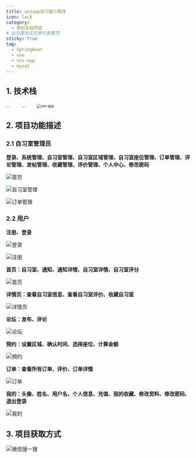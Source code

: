 ```yaml
---
title: uniapp自习室小程序
icon: lock
category:
  - 原创实战项目
# 此页面会在文章列表置顶
sticky: true
tag:
  - Springboot
  - vue
  - uni-app
  - mysql
---
```




## 1. 技术栈

<img src="/images/spring-logo.png" alt="Springboot2" style="zoom:10%;" />&ensp; &ensp; &ensp; <img src="/images/vue-logo.png" alt="vue" style="zoom:22%;" />&ensp; &ensp; &ensp; <img src="/images/uni-app.png" alt="uni-app" style="zoom:70%;" />&ensp; &ensp; <img src="/images/mysql-logo.png" alt="mysql" style="zoom:4%;" />



## 2. 项目功能描述

### 2.1 自习室管理员

**登录、系统管理、自习室管理、自习室区域管理、自习室座位管理、订单管理、评论管理、发帖管理、收藏管理、评价管理、个人中心、修改密码**

![首页](/images/image-20240612175153093.png)



![自习室管理](/images/image-20240612175311285.png)



![订单管理](/images/image-20240612175341676.png)



### 2.2 用户

**注册、登录**

![登录](/images/image-20240612180339747.png)

![注册](/images/image-20240612182204077.png)



**首页：自习室、通知、通知详情、自习室详情、自习室评分**

![首页](/images/image-20240612180545559.png)



**详情页：查看自习室信息、查看自习室评价、收藏自习室**

![详情页](/images/image-20240612180714493.png)



**论坛：发布、评论**

![论坛](/images/image-20240612180637139.png)



**预约：设置区域、确认时间、选择座位、计算金额**

![预约](/images/image-20240612181058668.png)



**订单：查看所有订单、评价、订单详情**

![订单](/images/image-20240612180745968.png)



**我的：头像、姓名、用户名、个人信息、充值、我的收藏、修改资料、修改密码、退出登录**

![我的](/images/image-20240612180849924.png)



## 3. 项目获取方式

![微信搜一搜](/images/微信搜一搜.png)
